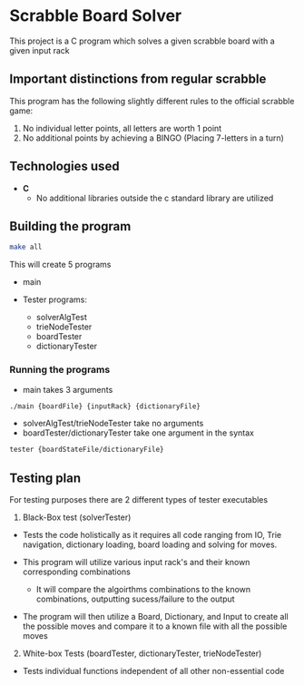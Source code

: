 # Scrabble Board Solver

This project is a C program which solves a given scrabble board with a given input rack

## Important distinctions from regular scrabble

This program has the following slightly different rules to the official scrabble game:

1. No individual letter points, all letters are worth 1 point
2. No additional points by achieving a BINGO (Placing 7-letters in a turn)

## Technologies used

- **C**
  - No additional libraries outside the c standard library are utilized

## Building the program

```bash
make all
```

This will create 5 programs

- main

- Tester programs:
  - solverAlgTest
  - trieNodeTester
  - boardTester
  - dictionaryTester

### Running the programs

- main takes 3 arguments

```bash
./main {boardFile} {inputRack} {dictionaryFile}
```

- solverAlgTest/trieNodeTester take no arguments
- boardTester/dictionaryTester take one argument in the syntax

```bash
tester {boardStateFile/dictionaryFile}
```

## Testing plan

For testing purposes there are 2 different types of tester executables

1. Black-Box test (solverTester)

- Tests the code holistically as it requires all code ranging from IO, Trie navigation, dictionary loading, board loading and solving for moves.

- This program will utilize various input rack's and their known corresponding combinations
  - It will compare the algoirthms combinations to the known combinations, outputting sucess/failure to the output
- The program will then utilize a Board, Dictionary, and Input to create all the possible moves and compare it to a known file with all the possible moves

2. White-box Tests (boardTester, dictionaryTester, trieNodeTester)

- Tests individual functions independent of all other non-essential code
